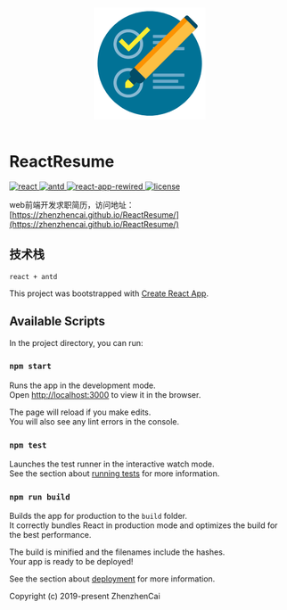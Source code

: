 <p align="center">
  <br>
  <img width="200" src="./public/logo.png" alt="logo">
  <br>
  <br>
</p>

# ReactResume


<p align="left">
  <a href="https://github.com/facebook/react">
    <img src="https://img.shields.io/badge/react-16.8.6-brightgreen.svg" alt="react">
  </a>
  <a href="https://github.com/ant-design/ant-design">
    <img src="https://img.shields.io/badge/antd-3.19.6-brightgreen.svg" alt="antd">
  </a>
  <a href="https://github.com/timarney/react-app-rewired">
    <img src="https://img.shields.io/badge/react-app-rewired-2.1.3-brightgreen.svg" alt="react-app-rewired">
  </a>
  <a href="https://github.com/zhenzhencai/ChinaVisProject/blob/master/LICENSE">
    <img src="https://img.shields.io/github/license/mashape/apistatus.svg" alt="license">
  </a>
</p>

web前端开发求职简历，访问地址：[https://zhenzhencai.github.io/ReactResume/](https://zhenzhencai.github.io/ReactResume/)

## 技术栈
    react + antd

This project was bootstrapped with [Create React App](https://github.com/facebook/create-react-app).


## Available Scripts

In the project directory, you can run:

### `npm start`

Runs the app in the development mode.<br>
Open [http://localhost:3000](http://localhost:3000) to view it in the browser.

The page will reload if you make edits.<br>
You will also see any lint errors in the console.

### `npm test`

Launches the test runner in the interactive watch mode.<br>
See the section about [running tests](https://facebook.github.io/create-react-app/docs/running-tests) for more information.

### `npm run build`

Builds the app for production to the `build` folder.<br>
It correctly bundles React in production mode and optimizes the build for the best performance.

The build is minified and the filenames include the hashes.<br>
Your app is ready to be deployed!

See the section about [deployment](https://facebook.github.io/create-react-app/docs/deployment) for more information.


Copyright (c) 2019-present ZhenzhenCai